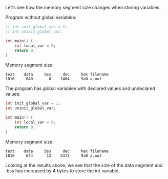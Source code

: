 Let's see how the memory segment size changes when storing variables.

Program without global variables:

```cpp
// int init_global_var = 1;
// int uninit_global_var;

int main() {
    int local_var = 0;
    return 0;
}
```
Memory segment size:
```
text    data     bss     dec     hex filename
1816     640       8    2464     9a0 a.out
```
The program has global variables with declared values ​​and undeclared values:
```cpp
int init_global_var = 1;
int uninit_global_var;

int main() {
    int local_var = 0;
    return 0;
}
```
Memory segment size:
```
text    data     bss     dec     hex filename
1816     644      12    2472     9a8 a.out
```
Looking at the results above, we see that the size of the data segment and .bss has increased by 4 bytes to store the int variable.

